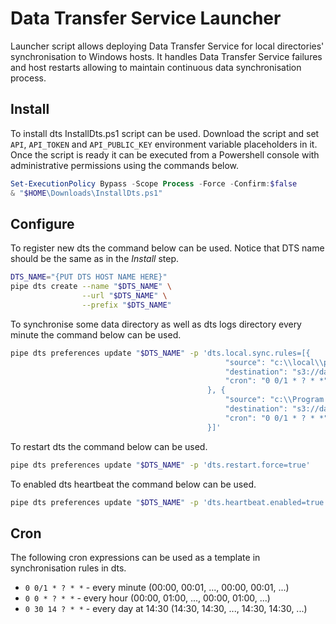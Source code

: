 # Data Transfer Service Launcher

Launcher script allows deploying Data Transfer Service for local directories' synchronisation to Windows hosts.
It handles Data Transfer Service failures and host restarts allowing to maintain continuous data synchronisation process.

## Install

To install dts InstallDts.ps1 script can be used.
Download the script and set `API`, `API_TOKEN` and `API_PUBLIC_KEY` environment variable placeholders in it.
Once the script is ready it can be executed from a Powershell console with administrative permissions using the commands below.

```powershell
Set-ExecutionPolicy Bypass -Scope Process -Force -Confirm:$false
& "$HOME\Downloads\InstallDts.ps1"
```

## Configure

To register new dts the command below can be used. Notice that DTS name should be the same as in the _Install_ step.

```bash
DTS_NAME="{PUT DTS HOST NAME HERE}"
pipe dts create --name "$DTS_NAME" \
                --url "$DTS_NAME" \
                --prefix "$DTS_NAME"
```

To synchronise some data directory as well as dts logs directory every minute the command below can be used.

```bash
pipe dts preferences update "$DTS_NAME" -p 'dts.local.sync.rules=[{
                                                "source": "c:\\local\\path\\to\\source\\directory",
                                                "destination": "s3://data/storage/path/to/destination/directory",
                                                "cron": "0 0/1 * ? * *"
                                            }, {
                                                "source": "c:\\Program Files\\CloudPipeline\\DTS\\logs",
                                                "destination": "s3://data/storage/path/to/logs/directory",
                                                "cron": "0 0/1 * ? * *"
                                            }]'
```

To restart dts the command below can be used.

```bash
pipe dts preferences update "$DTS_NAME" -p 'dts.restart.force=true'
```

To enabled dts heartbeat the command below can be used.

```bash
pipe dts preferences update "$DTS_NAME" -p 'dts.heartbeat.enabled=true'
```

## Cron

The following cron expressions can be used as a template in synchronisation rules in dts.

- `0 0/1 * ? * *` - every minute (00:00, 00:01, ..., 00:00, 00:01, ...)
- `0 0 * ? * *` - every hour (00:00, 01:00, ..., 00:00, 01:00, ...)
- `0 30 14 ? * *` - every day at 14:30 (14:30, 14:30, ..., 14:30, 14:30, ...)
